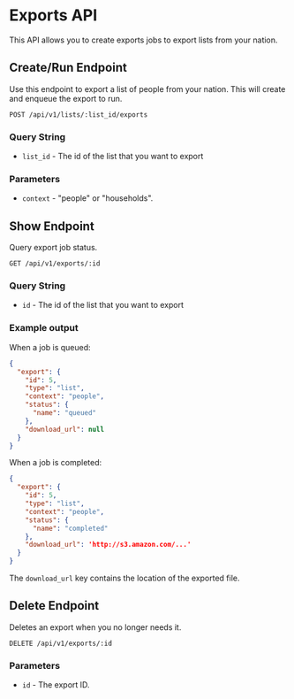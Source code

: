Exports API
===========
This API allows you to create exports jobs to export lists from your nation.

Create/Run Endpoint
-------------------

Use this endpoint to export a list of people from your nation.
This will create and enqueue the export to run.

```
POST /api/v1/lists/:list_id/exports
```

### Query String

* `list_id` - The id of the list that you want to export

### Parameters

* `context` - "people" or "households".


Show Endpoint
-------------

Query export job status.

```
GET /api/v1/exports/:id
```

### Query String

* `id` - The id of the list that you want to export

### Example output

When a job is queued:

```json
{
  "export": {
    "id": 5,
    "type": "list",
    "context": "people",
    "status": {
      "name": "queued"
    },
    "download_url": null
  }
}
```

When a job is completed:

```json
{
  "export": {
    "id": 5,
    "type": "list",
    "context": "people",
    "status": {
      "name": "completed"
    },
    "download_url": 'http://s3.amazon.com/...'
  }
}
```

The `download_url` key contains the location of the exported file.


Delete Endpoint
---------------

Deletes an export when you no longer needs it.

```
DELETE /api/v1/exports/:id
```

### Parameters

* `id` - The export ID.

